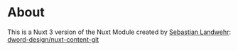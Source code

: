 # About

This is a Nuxt 3 version of the Nuxt Module created by [Sebastian Landwehr](https://github.com/dword-design): 
[dword-design/nuxt-content-git](https://github.com/dword-design/nuxt-content-git)
